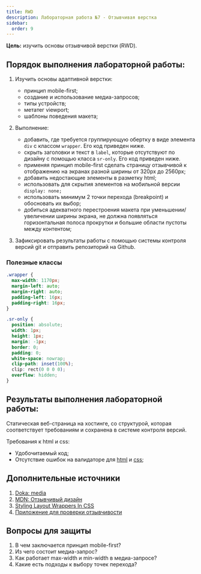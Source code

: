 ```yaml
---
title: RWD
description: Лабораторная работа №7 - Отзывчивая верстка
sidebar:
  order: 9
---
```


**Цель:** изучить основы отзывчивой верстки (RWD).

## Порядок выполнения лабораторной работы:

1. Изучить основы адаптивной верстки:

   - принцип mobile-first;
   - создание и использование медиа-запросов;
   - типы устройств;
   - метатег viewport;
   - шаблоны поведения макета;

1. Выполнение:

   - добавить, где требуется группирующую обертку в виде элемента `div` с классом `wrapper`. Его код приведен ниже.
   - скрыть заголовки и текст в `label`, которые отсутствуют по дизайну с помощью класса `sr-only`. Его код приведен ниже.
   - применяя принцип mobile-first сделать страницу отзывчивой к отображению на экранах разной ширины от 320px до 2560px;
   - добавить недостающие элементы в разметку html;
   - использовать для скрытия элементов на мобильной версии `display: none;`
   - использовать минимум 2 точки перехода (breakpoint) и обосновать их выбор;
   - добиться адекватного перестроения макета при уменьшении/увеличении ширины экрана, не должна появляться горизонтальная полоса прокрутки и большие области пустоты между контентом;

1. Зафиксировать результаты работы с помощью системы контроля версий git и отправить репозиторий на Github.

### Полезные классы

```css
.wrapper {
  max-width: 1170px;
  margin-left: auto;
  margin-right: auto;
  padding-left: 16px;
  padding-right: 16px;
}
```

```css
.sr-only {
  position: absolute;
  width: 1px;
  height: 1px;
  margin: -1px;
  border: 0;
  padding: 0;
  white-space: nowrap;
  clip-path: inset(100%);
  clip: rect(0 0 0 0);
  overflow: hidden;
}
```

## Результаты выполнения лабораторной работы:

Статическая веб-страница на хостинге, со структурой, которая соответствует требованиям и сохранена в системе контроля версий.

Требования к html и css:

- Удобочитаемый код;
- Отсутствие ошибок на валидаторе для [html](https://validator.w3.org/) и [css](https://jigsaw.w3.org/css-validator/);

## Дополнительные источники

1. [Doka: media](https://doka.guide/css/media/)
1. [MDN: Отзывчивый дизайн](https://developer.mozilla.org/ru/docs/Learn/CSS/CSS_layout/Responsive_Design)
1. [Styling Layout Wrappers In CSS](https://ishadeed.com/article/styling-wrappers-css/)
1. [Приложение для проверки отзывчивости](https://responsively.app/)

## Вопросы для защиты

1. В чем заключается принцип mobile-first?
1. Из чего состоит медиа-запрос?
1. Как работает max-width и min-width в медиа-запросе?
1. Какие есть подходы к выбору точек перехода?
